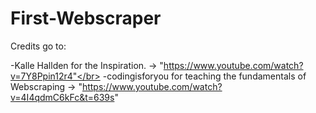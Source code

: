 # First-Webscraper

Credits go to:

-Kalle Hallden for the Inspiration. -> "https://www.youtube.com/watch?v=7Y8Ppin12r4"</br>
-codingisforyou for teaching the fundamentals of Webscraping -> "https://www.youtube.com/watch?v=4I4qdmC6kFc&t=639s"
